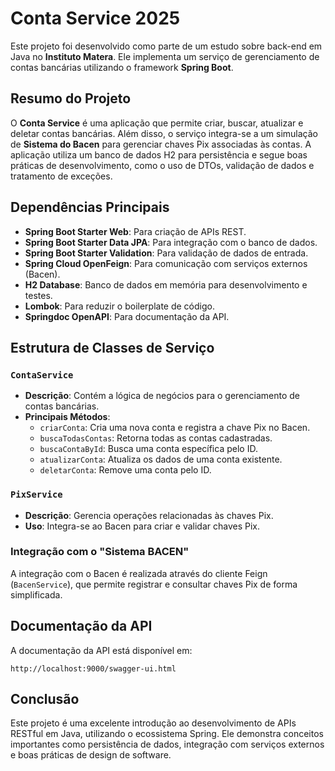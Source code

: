 # Conta Service 2025

Este projeto foi desenvolvido como parte de um estudo sobre back-end em Java no **Instituto Matera**. Ele implementa um serviço de gerenciamento de contas bancárias utilizando o framework **Spring Boot**.

## Resumo do Projeto

O **Conta Service** é uma aplicação que permite criar, buscar, atualizar e deletar contas bancárias. Além disso, o serviço integra-se a um simulação de **Sistema do Bacen** para gerenciar chaves Pix associadas às contas. A aplicação utiliza um banco de dados H2 para persistência e segue boas práticas de desenvolvimento, como o uso de DTOs, validação de dados e tratamento de exceções.

## Dependências Principais

- **Spring Boot Starter Web**: Para criação de APIs REST.
- **Spring Boot Starter Data JPA**: Para integração com o banco de dados.
- **Spring Boot Starter Validation**: Para validação de dados de entrada.
- **Spring Cloud OpenFeign**: Para comunicação com serviços externos (Bacen).
- **H2 Database**: Banco de dados em memória para desenvolvimento e testes.
- **Lombok**: Para reduzir o boilerplate de código.
- **Springdoc OpenAPI**: Para documentação da API.

## Estrutura de Classes de Serviço

### `ContaService`
- **Descrição**: Contém a lógica de negócios para o gerenciamento de contas bancárias.
- **Principais Métodos**:
    - `criarConta`: Cria uma nova conta e registra a chave Pix no Bacen.
    - `buscaTodasContas`: Retorna todas as contas cadastradas.
    - `buscaContaById`: Busca uma conta específica pelo ID.
    - `atualizarConta`: Atualiza os dados de uma conta existente.
    - `deletarConta`: Remove uma conta pelo ID.

### `PixService`
- **Descrição**: Gerencia operações relacionadas às chaves Pix.
- **Uso**: Integra-se ao Bacen para criar e validar chaves Pix.

### Integração com o "Sistema BACEN"
A integração com o Bacen é realizada através do cliente Feign (`BacenService`), que permite registrar e consultar chaves Pix de forma simplificada.

## Documentação da API

A documentação da API está disponível em:
```
http://localhost:9000/swagger-ui.html
```

## Conclusão

Este projeto é uma excelente introdução ao desenvolvimento de APIs RESTful em Java, utilizando o ecossistema Spring. Ele demonstra conceitos importantes como persistência de dados, integração com serviços externos e boas práticas de design de software.  
